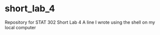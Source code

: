# short_lab_4
Repository for STAT 302 Short Lab 4
A line I wrote using the shell on my local computer
